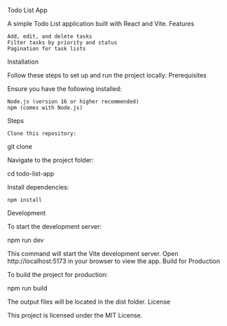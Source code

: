 Todo List App

A simple Todo List application built with React and Vite.
Features

    Add, edit, and delete tasks
    Filter tasks by priority and status
    Pagination for task lists

Installation

Follow these steps to set up and run the project locally:
Prerequisites

Ensure you have the following installed:

    Node.js (version 16 or higher recommended)
    npm (comes with Node.js)

Steps

    Clone this repository:

git clone <repository-url>

Navigate to the project folder:

cd todo-list-app

Install dependencies:

    npm install

Development

To start the development server:

npm run dev

This command will start the Vite development server. Open http://localhost:5173 in your browser to view the app.
Build for Production

To build the project for production:

npm run build

The output files will be located in the dist folder.
License

This project is licensed under the MIT License.
